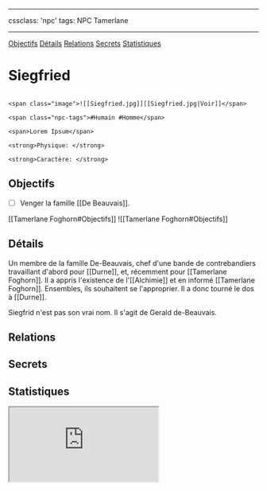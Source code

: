 
---

cssclass: 'npc'
tags: NPC Tamerlane

---
<span class="nav">[Objectifs](#Objectifs) [Détails](#Détails)  [Relations](#Relations) [Secrets](#Secrets) [Statistiques](#Statistiques)</span>

# Siegfried

```ad-desc

<span class="image">![[Siegfried.jpg]][[Siegfried.jpg|Voir]]</span>

<span class="npc-tags">#Humain #Homme</span>

<span>Lorem Ipsum</span>

<strong>Physique: </strong>

<strong>Caractère: </strong>
```

## Objectifs
- [ ] Venger la famille [[De Beauvais]].

<span class="tab">[[Tamerlane Foghorn#Objectifs]]</span>
<span class="embed-section tab">![[Tamerlane Foghorn#Objectifs]]</span>

## Détails
Un membre de la famille De-Beauvais, chef d'une bande de contrebandiers travaillant d'abord pour [[Durne]], et, récemment pour [[Tamerlane Foghorn]]. Il a appris l'existence de l'[[Alchimie]] et en informé [[Tamerlane Foghorn]]. Ensembles, ils souhaitent se l'approprier. Il a donc tourné le dos à [[Durne]].

Siegfrid n'est pas son vrai nom. Il s'agit de Gerald de-Beauvais.

## Relations

## Secrets

## Statistiques

<iframe class="embedded-statblock" src="https://pathfinderdashboard.com/Creatures/Veteran Guard Captain.html"></iframe>